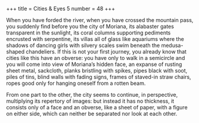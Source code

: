 +++
title = Cities & Eyes 5
number = 48
+++

When you have forded the river, when you have crossed the mountain pass, you suddenly find before you the city of Moriana, its alabaster gates transparent in the sunlight, its coral columns supporting pediments encrusted with serpentine, its villas all of glass like aquariums where the shadows of dancing girls with silvery scales swim beneath the medusa-shaped chandeliers. If this is not your first journey, you already know that cities like this have an obverse: you have only to walk in a semicircle and you will come into view of Moriana’s hidden face, an expanse of rusting sheet metal, sackcloth, planks bristling with spikes, pipes black with soot, piles of tins, blind walls with fading signs, frames of staved-in straw chairs, ropes good only for hanging oneself from a rotten beam.

From one part to the other, the city seems to continue, in perspective, multiplying its repertory of images: but instead it has no thickness, it consists only of a face and an obverse, like a sheet of paper, with a figure on either side, which can neither be separated nor look at each other.